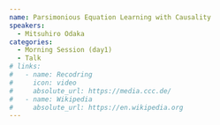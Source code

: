 ```yaml
---
name: Parsimonious Equation Learning with Causality
speakers:
  - Mitsuhiro Odaka
categories:
  - Morning Session (day1)
  - Talk
# links:
#   - name: Recodring
#     icon: video
#     absolute_url: https://media.ccc.de/
#   - name: Wikipedia
#     absolute_url: https://en.wikipedia.org
---
```

